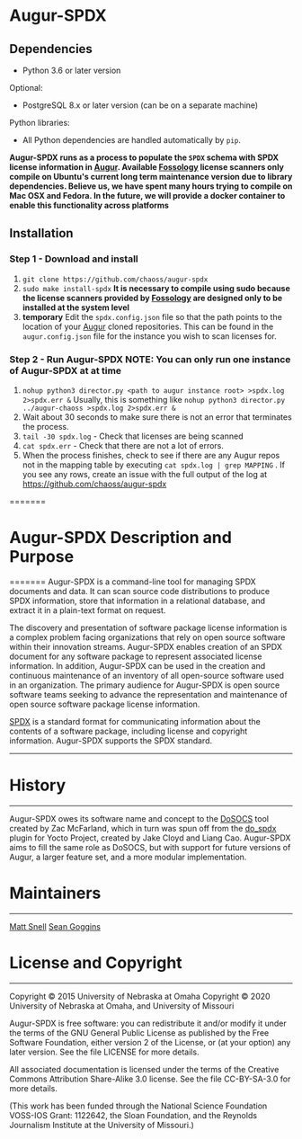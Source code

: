 # Augur-SPDX 

Dependencies
------------

- Python 3.6 or later version

Optional:
- PostgreSQL 8.x or later version (can be on a separate machine)

Python libraries:
- All Python dependencies are handled automatically by `pip`.

**Augur-SPDX runs as a process to populate the `SPDX` schema with SPDX license information in [Augur](https://github.com/chaoss/augur). Available [Fossology](https://www.fossology.org/) license scanners only compile on Ubuntu's current long term maintenance version due to library dependencies. Believe us, we have spent many hours trying to compile on Mac OSX and Fedora. In the future, we will provide a docker container to enable this functionality across platforms**

Installation
------------

### Step 1 - Download and install
1. `git clone https://github.com/chaoss/augur-spdx`
2. `sudo make install-spdx` **It is necessary to compile using sudo because the license scanners provided by [Fossology](https://www.fossology.org/) are designed only to be installed at the system level**
3. **temporary** Edit the `spdx.config.json` file so that the path points to the location of your [Augur](https://github.com/chaoss/augur) cloned repositories. This can be found in the `augur.config.json` file for the instance you wish to scan licenses for. 

### Step 2 - Run Augur-SPDX **NOTE: You can only run one instance of Augur-SPDX at at time**
1. `nohup python3 director.py <path to augur instance root> >spdx.log 2>spdx.err &` Usually, this is something like `nohup python3 director.py ../augur-chaoss >spdx.log 2>spdx.err &`
2. Wait about 30 seconds to make sure there is not an error that terminates the process. 
3. `tail -30 spdx.log` - Check that licenses are being scanned
4. `cat spdx.err` - Check that there are not a lot of errors. 
5. When the process finishes, check to see if there are any Augur repos not in the mapping table by executing `cat spdx.log | grep MAPPING` . If you see any rows, create an issue with the full output of the log at https://github.com/chaoss/augur-spdx 

=======

# Augur-SPDX Description and Purpose

=======
Augur-SPDX is a command-line tool for managing SPDX documents and data. It can
scan source code distributions to produce SPDX information, store that
information in a relational database, and extract it in a plain-text format
on request.

The discovery and presentation of software package license information is a complex
problem facing organizations that rely on open source software within their 
innovation streams. Augur-SPDX enables creation of an SPDX document for any 
software package to represent associated license information. In addition, Augur-SPDX 
can be used in the creation and continuous maintenance of an inventory of all 
open-source software used in an organization. The primary audience for Augur-SPDX is open source
software teams seeking to advance the representation and maintenance of open source 
software package license information. 

[SPDX](http://www.spdx.org) is a standard format for communicating information
about the contents of a software package, including license and copyright
information. Augur-SPDX supports the SPDX standard.

-------

# History

-------

Augur-SPDX owes its software name and concept to the
[DoSOCS](https://github.com/socs-dev-env/DoSOCS) tool created by Zac
McFarland, which in turn was spun off from the [do_spdx](https://github.com/ttgurney/yocto-spdx/blob/master/src/spdx.bbclass) plugin for Yocto
Project, created by Jake Cloyd and Liang Cao.
Augur-SPDX aims to fill the same role as DoSOCS, but with support for future versions of Augur, a
larger feature set, and a more modular implementation.


# Maintainers
-----------

[Matt Snell](https://github.com/nebrethar)
[Sean Goggins](https://github.com/sgoggins)

# License and Copyright
---------------------

Copyright © 2015 University of Nebraska at Omaha
Copyright © 2020 University of Nebraska at Omaha, and University of Missouri

Augur-SPDX is free software: you can redistribute it and/or modify it under the
terms of the GNU General Public License as published by the Free Software
Foundation, either version 2 of the License, or (at your option) any later
version. See the file LICENSE for more details.

All associated documentation is licensed under the terms of the Creative
Commons Attribution Share-Alike 3.0 license. See the file CC-BY-SA-3.0 for more
details.

(This work has been funded through the National Science Foundation VOSS-IOS Grant: 1122642, the Sloan Foundation, and the Reynolds Journalism Institute at the University of Missouri.)
